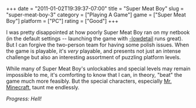 +++
date = "2011-01-02T19:39:37-07:00"
title = "Super Meat Boy"
slug = "super-meat-boy-3"
category = ["Playing A Game"]
game = ["Super Meat Boy"]
platform = ["PC"]
rating = ["Good"]
+++

I was pretty disappointed at how poorly Super Meat Boy ran on my netbook (in the default settings -- launching the game with <a href="http://supermeatboy.com/tag/steam%20pc%20update/">-lowdetail</a> runs great).  But I can forgive the two-person team for having some polish issues.  When the game is playable, it's <i>very</i> playable, and presents not just an intense challenge but also an interesting assortment of puzzling platform levels.

While many of Super Meat Boy's unlockables and special levels may remain impossible to me, it's comforting to know that I can, in theory, "beat" the game much more feasibly.  But the special characters, especially <a href="http://www.youtube.com/watch?v=khGITpaFHpE">Mr. Minecraft</a>, taunt me endlessly.

<i>Progress: Hell!</i>
